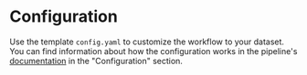 # Configuration

Use the template `config.yaml` to customize the workflow to your dataset. You
can find information about how the configuration works in the pipeline's
[documentation](https://zjnolen.github.io/angsd-snakemake-pipeline) in the
"Configuration" section.
